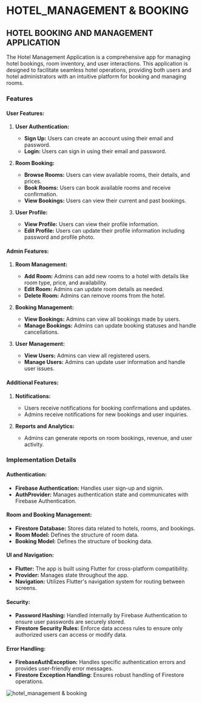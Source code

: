 # HOTEL_MANAGEMENT & BOOKING

## HOTEL BOOKING AND MANAGEMENT APPLICATION

The Hotel Management Application is a comprehensive app for managing hotel bookings, room inventory, and user interactions. This application is designed to facilitate seamless hotel operations, providing both users and hotel administrators with an intuitive platform for booking and managing rooms.

### Features

#### User Features:

1. **User Authentication:**
   - **Sign Up:** Users can create an account using their email and password.
   - **Login:** Users can sign in using their email and password.
   
2. **Room Booking:**
   - **Browse Rooms:** Users can view available rooms, their details, and prices.
   - **Book Rooms:** Users can book available rooms and receive confirmation.
   - **View Bookings:** Users can view their current and past bookings.

3. **User Profile:**
   - **View Profile:** Users can view their profile information.
   - **Edit Profile:** Users can update their profile information including password and profile photo.

#### Admin Features:

1. **Room Management:**
   - **Add Room:** Admins can add new rooms to a hotel with details like room type, price, and availability.
   - **Edit Room:** Admins can update room details as needed.
   - **Delete Room:** Admins can remove rooms from the hotel.

2. **Booking Management:**
   - **View Bookings:** Admins can view all bookings made by users.
   - **Manage Bookings:** Admins can update booking statuses and handle cancellations.

3. **User Management:**
   - **View Users:** Admins can view all registered users.
   - **Manage Users:** Admins can update user information and handle user issues.

#### Additional Features:

1. **Notifications:**
   - Users receive notifications for booking confirmations and updates.
   - Admins receive notifications for new bookings and user inquiries.

2. **Reports and Analytics:**
   - Admins can generate reports on room bookings, revenue, and user activity.

### Implementation Details

#### Authentication:
- **Firebase Authentication:** Handles user sign-up and signin.
- **AuthProvider:** Manages authentication state and communicates with Firebase Authentication.

#### Room and Booking Management:
- **Firestore Database:** Stores data related to hotels, rooms, and bookings.
- **Room Model:** Defines the structure of room data.
- **Booking Model:** Defines the structure of booking data.

#### UI and Navigation:
- **Flutter:** The app is built using Flutter for cross-platform compatibility.
- **Provider:** Manages state throughout the app.
- **Navigation:** Utilizes Flutter's navigation system for routing between screens.

#### Security:
- **Password Hashing:** Handled internally by Firebase Authentication to ensure user passwords are securely stored.
- **Firestore Security Rules:** Enforce data access rules to ensure only authorized users can access or modify data.

#### Error Handling:
- **FirebaseAuthException:** Handles specific authentication errors and provides user-friendly error messages.
- **Firestore Exception Handling:** Ensures robust handling of Firestore operations.

![hotel_management & booking](https://github.com/Tedmyles/HOTEL_MANAGEMENT/assets/134784483/0e1f50e9-4296-43a8-9a0b-3829e1efe9d2)
